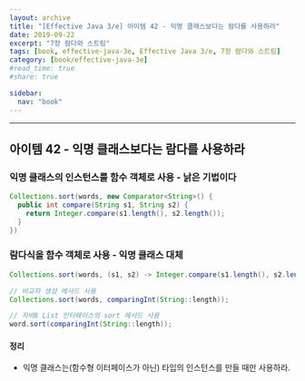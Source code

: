 ```yaml
---
layout: archive
title: "[Effective Java 3/e] 아이템 42 - 익명 클래스보다는 람다를 사용하라"
date: 2019-09-22
excerpt: "7장 람다와 스트림"
tags: [book, effective-java-3e, Effective Java 3/e, 7장 람다와 스트림]
category: [book/effective-java-3e]
#read_time: true
#share: true

sidebar:
  nav: "book"
---
```


* * *

## 아이템 42 - 익명 클래스보다는 람다를 사용하라

### 익명 클래스의 인스턴스를 함수 객체로 사용 - 낡은 기법이다

```java
Collections.sort(words, new Comparator<String>() {
  public int compare(String s1, String s2) {
    return Integer.compare(s1.length(), s2.length());
  }
})
```

### 람다식을 함수 객체로 사용 - 익명 클래스 대체

```java
Collections.sort(words, (s1, s2) -> Integer.compare(s1.length(), s2.length()));

// 비교자 생성 메서드 사용
Collections.sort(words, comparingInt(String::length));

// 자바8 List 인터페이스의 sort 메서드 사용
word.sort(comparingInt(String::length));
```

#### 정리

* 익명 클래스는(함수형 이터페이스가 아닌) 타입의 인스턴스를 만들 때만 사용하라.
